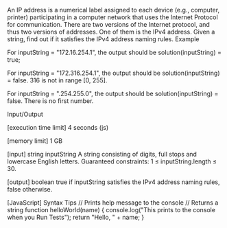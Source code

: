 An IP address is a numerical label assigned to each device (e.g., computer, printer) participating in a computer network that uses the Internet Protocol for communication. There are two versions of the Internet protocol, and thus two versions of addresses. One of them is the IPv4 address.
Given a string, find out if it satisfies the IPv4 address naming rules.
Example


For inputString = "172.16.254.1", the output should be
solution(inputString) = true;


For inputString = "172.316.254.1", the output should be
solution(inputString) = false.
316 is not in range [0, 255].


For inputString = ".254.255.0", the output should be
solution(inputString) = false.
There is no first number.


Input/Output


[execution time limit] 4 seconds (js)


[memory limit] 1 GB


[input] string inputString
A string consisting of digits, full stops and lowercase English letters.
Guaranteed constraints:
1 ≤ inputString.length ≤ 30.


[output] boolean
true if inputString satisfies the IPv4 address naming rules, false otherwise.


[JavaScript] Syntax Tips
// Prints help message to the console
// Returns a string
function helloWorld(name) {
    console.log("This prints to the console when you Run Tests");
    return "Hello, " + name;
}



